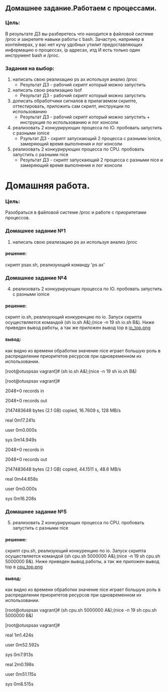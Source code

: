 ## Домашнее задание.Работаем с процессами.

### Цель:
  В результате ДЗ вы разберетесь что находится в файловой системе /proc
и закрепите навыки работы с bash. Зачастую, например в контейнерах, у
вас нет кучу удобных утилит предоставляющих информацию о процессах, ip
адресах, итд И есть только один инструмент bash и /proc.  

### Задания на выбор:
1) написать свою реализацию ps ax используя анализ /proc
    - Результат ДЗ - рабочий скрипт который можно запустить
2) написать свою реализацию lsof
    - Результат ДЗ - рабочий скрипт который можно запустить
3) дописать обработчики сигналов в прилагаемом скрипте, оттестировать, приложить сам скрипт, инструкции по использованию
    - Результат ДЗ - рабочий скрипт который можно запустить + инструкция по использованию и лог консоли
4) реализовать 2 конкурирующих процесса по IO. пробовать запустить с разными ionice
    - Рзультат ДЗ - скрипт запускающий 2 процесса с разными ionice, замеряющий время выполнения и лог консоли
5) реализовать 2 конкурирующих процесса по CPU. пробовать запустить с разными nice
    - Результат ДЗ - скрипт запускающий 2 процесса с разными nice и замеряющий время выполнения и лог консоли 

# Домашняя работа.

### Цель:
  Разобраться в файловой системе /proc и работе с приоритетами процессов.  

### Домашнее задание №1
  1) написать свою реализацию ps ax используя анализ /proc  
  #### решение:
  скрипт psax.sh, реализующий команду 'ps ax'

### Домашнее задание №4
  4) реализовать 2 конкурирующих процесса по IO. пробовать запустить с разными ionice  
  #### решение:
  скрипт io.sh, реализующий конкуренцию по io. Запуск скрипта осуществляется командой 
(sh io.sh A&);(nice -n 19 sh io.sh B&). Ниже приведен вывод работы, а так же приложен 
вывод top в [io_top.png](https://github.com/alexshangin/otus/blob/master/lesson05/io_top.png)
  #### вывод:
  как видно из времени обработки значение nice играет большую роль в распределении
приоритетов ресурсов при одновременном их использовании.

[root@otuspsax vagrant]# (sh io.sh A&);(nice -n 19 sh io.sh B&)

[root@otuspsax vagrant]#

2048+0 records in

2048+0 records out

2147483648 bytes (2.1 GB) copied, 16.7609 s, 128 MB/s


real	0m17.241s

user	0m0.000s

sys	0m14.949s


2048+0 records in

2048+0 records out

2147483648 bytes (2.1 GB) copied, 44.1511 s, 48.6 MB/s


real	0m44.658s

user	0m0.000s

sys	0m16.208s


### Домашнее задание №5
  5) реализовать 2 конкурирующих процесса по CPU. пробовать запустить с разными nice  
  #### решение:
  скрипт cpu.sh, реализующий конкуренцию по io. Запуск скрипта осуществляется
командой (sh cpu.sh 5000000 A&);(nice -n 19 sh cpu.sh 5000000 B&). Ниже приведен вывод
работы, а так же приложен вывод top в [cpu_top.png](https://github.com/alexshangin/otus/blob/master/lesson05/cpu_top.png)
  #### вывод:
  как видно из времени обработки значение nice играет большую роль в распределении
приоритетов ресурсов при одновременном их использовании.

[root@otuspsax vagrant]# (sh cpu.sh 5000000 A&);(nice -n 19 sh cpu.sh 5000000 B&)

[root@otuspsax vagrant]#

real	1m1.424s

user	0m52.592s

sys	0m7.913s


real	2m0.198s

user	0m51.115s

sys	0m8.515s
